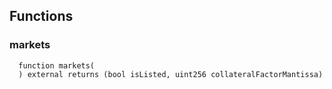 


## Functions
### markets
```solidity
  function markets(
  ) external returns (bool isListed, uint256 collateralFactorMantissa)
```




